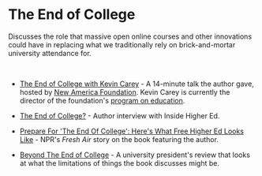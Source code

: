 # The End of College

Discusses the role that massive open online courses and other innovations could have in replacing what we traditionally rely on brick-and-mortar university attendance for.

&nbsp;

* [The End of College with Kevin Carey](https://www.youtube.com/watch?v=AqAFZxIY-g8) - A 14-minute talk the author gave, hosted by [New America Foundation](https://www.newamerica.org/). Kevin Carey is currently the director of the foundation's [program on education](https://www.newamerica.org/education-policy/).

* [The End of College?](https://www.insidehighered.com/news/2015/03/23/kevin-carey-talks-about-his-new-book-end-college) - Author interview with Inside Higher Ed.

* [Prepare For 'The End Of College': Here's What Free Higher Ed Looks Like](https://www.npr.org/sections/ed/2015/03/03/390167950/prepare-for-the-end-of-college-heres-what-free-higher-ed-looks-like) - NPR's _Fresh Air_ story on the book featuring the author.

* [Beyond The End of College](https://www.theatlantic.com/education/archive/2015/03/beyond-the-end-of-college/387472/) - A university president's review that looks at what the limitations of things the book discusses might be.
